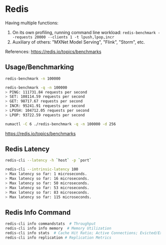 # Redis
Having multiple functions:
1. On its own profiling, running command line workload: `redis-benchmark --requests 20000 --clients 1 -t lpush,lpop,incr`
2. Auxiliary of others: "MXNet Model Serving", "Flink", "Storm", etc.

References: https://redis.io/topics/benchmarks

## Usage/Benchmarking

```bash
redis-benchmark -n 100000

redis-benchmark -q -n 100000
> PING: 111731.84 requests per second
> SET: 108114.59 requests per second
> GET: 98717.67 requests per second
> INCR: 95241.91 requests per second
> LPUSH: 104712.05 requests per second
> LPOP: 93722.59 requests per second

numactl -C 6 ./redis-benchmark -q -n 100000 -d 256
```

<https://redis.io/topics/benchmarks>



## Redis Latency

```bash
redis-cli --latency -h `host` -p `port`

redis-cli --intrinsic-latency 100
> Max latency so far: 1 microseconds.
> Max latency so far: 16 microseconds.
> Max latency so far: 50 microseconds.
> Max latency so far: 53 microseconds.
> Max latency so far: 83 microseconds.
> Max latency so far: 115 microseconds.
```



## Redis Info Command

```bash
redis-cli info commandstats  # Throughput
redis-cli info info memory  # Memory Utilization
redis-cli info stats  # Cache Hit Ratio; Active Connections; Evicted/Expired Keys
redis-cli info replication # Replication Metrics
```
